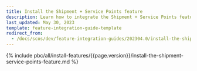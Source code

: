 ```yaml
---
title: Install the Shipment + Service Points feature
description: Learn how to integrate the Shipment + Service Points feature into your project
last_updated: May 30, 2023
template: feature-integration-guide-template
redirect_from:
  - /docs/scos/dev/feature-integration-guides/202304.0/install-the-shipment-service-points-feature.html
---
```


{% include pbc/all/install-features/{{page.version}}/install-the-shipment-service-points-feature.md %} <!-- To edit, see /_includes/pbc/all/install-features/202304.0/install-the-shipment-service-points-feature.md -->
